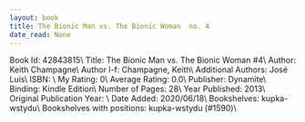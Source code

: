 ```yaml
---
layout: book
title: The Bionic Man vs. The Bionic Woman  no. 4
date_read: None
---
```


Book Id: 42843815\ 
Title: The Bionic Man vs. The Bionic Woman #4\ 
Author: Keith Champagne\ 
Author l-f: Champagne, Keith\ 
Additional Authors: José Luís\ 
ISBN: \ 
My Rating: 0\ 
Average Rating: 0.0\ 
Publisher: Dynamite\ 
Binding: Kindle Edition\ 
Number of Pages: 28\ 
Year Published: 2013\ 
Original Publication Year: \ 
Date Added: 2020/06/18\ 
Bookshelves: kupka-wstydu\ 
Bookshelves with positions: kupka-wstydu (#1590)\ 

